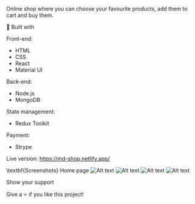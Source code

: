 
Online shop where you can choose your favourite products, add them to cart and buy them.

👷 Built with 

Front-end:
- HTML
- CSS
- React
- Material UI

Back-end:
- Node.js
- MongoDB

State management:
- Redux Toolkit

Payment:
- Strype

Live version: https://md-shop.netlify.app/

\textbf{Screenshots}
Home page
![Alt text](https://i.postimg.cc/9FW02HP3/homepage1.jpg)
![Alt text](https://i.postimg.cc/7Ym6YtX5/homepage2.jpg)
![Alt text](https://i.postimg.cc/YC0S4Nyb/homepage3.png)
![Alt text](https://i.postimg.cc/44vyjx9b/homepage4.png)

Show your support

Give a ⭐ if you like this project!
